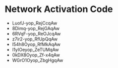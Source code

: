 # Network Activation Code
* LuofJ-yop_RejCcqAw
* 8Dimq-yop_RejGAqAw
* 6RVqF-yop_ReOJcqAw
* z7ir2-yop_RfUpQqAw
* l54h8Oyop_RfMkAqAw
* I1yIOeyop_ZeTUMqAw
* 0kDX8Oyop_Zf-x4qAw
* WGrO1Oyop_ZbgHgqAw
